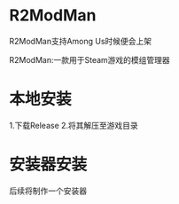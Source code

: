# R2ModMan
R2ModMan支持Among Us时候便会上架  

R2ModMan:一款用于Steam游戏的模组管理器

# 本地安装
1.下载Release
2.将其解压至游戏目录

# 安装器安装  
后续将制作一个安装器